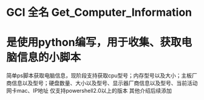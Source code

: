 # GCI 全名 Get_Computer_Information
# 是使用python编写，用于收集、获取电脑信息的小脚本

简单ps脚本获取电脑信息，现阶段支持获取cpu型号；内存型号以及大小；主板厂商信息以及型号；硬盘数量、大小以及型号、显示器厂商信息以及型号、当前活动网卡mac、IP地址
仅支持powershell2.0以上的版本
其他介绍后续添加
